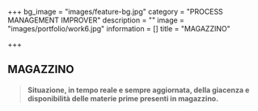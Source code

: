 +++
bg_image = "images/feature-bg.jpg"
category = "PROCESS MANAGEMENT IMPROVER"
description = ""
image = "images/portfolio/work6.jpg"
information = []
title = "MAGAZZINO"

+++
## MAGAZZINO

> #### Situazione, in tempo reale e sempre aggiornata, della giacenza e disponibilità delle materie prime presenti in magazzino.